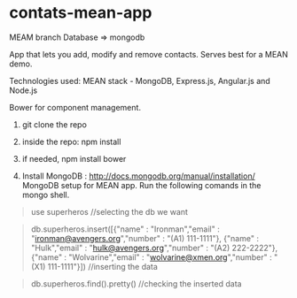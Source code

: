 # contats-mean-app 
MEAM branch
Database => mongodb

App that lets you add, modify and remove contacts. Serves best for a MEAN demo.

Technologies used:
MEAN stack - MongoDB, Express.js, Angular.js and Node.js

Bower for component management.

1. git clone the repo
2. inside the repo: npm install
3. if needed, npm install bower

4. Install MongoDB : http://docs.mongodb.org/manual/installation/
MongoDB setup for MEAN app. Run the following comands in the mongo shell.
> use superheros   //selecting the db we want

> db.superheros.insert([{"name" : "Ironman","email" : "ironman@avengers.org","number" : "(A1) 111-1111"}, {"name" : "Hulk","email" : "hulk@avengers.org","number" : "(A2) 222-2222"},{"name" : "Wolvarine","email" : "wolvarine@xmen.org","number" : "(X1) 111-1111"}])  //inserting the data

> db.superheros.find().pretty()  //checking the inserted data 

